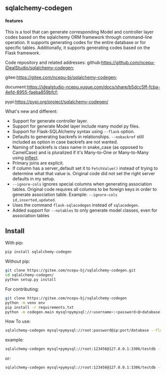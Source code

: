 ## sqlalchemy-codegen

#### features
This is a tool that can generate corresponding Model and controller layer codes based on the sqlalchemy ORM framework through command-line operation. It supports generating codes for the entire database or for specific tables. Additionally, it supports generating codes based on the Flask framework.

Code repository and related addresses: 
github:https://github.com/ncepu-iDealStudio/sqlalchemy-codegen;

gitee:https://gitee.com/ncepu-bj/sqlalchemy-codegen;

document:https://idealstudio-ncepu.yuque.com/docs/share/b5dcc5ff-fcba-4efd-8955-faeba859bfcf;

pypi:https://pypi.org/project/sqlalchemy-codegen/


What's new and different:
* Support for generate controller layer.
* Support for generate Model layer include many model py files.
* Support for Flask-SQLAlchemy syntax using `--flask` option.
* Defaults to generating backrefs in relationships. `--nobackref` still included as option in case backrefs are not wanted. 
* Naming of backrefs is class name in snake_case (as opposed to CamelCase) and is pluralized if it's Many-to-One or Many-to-Many using [inflect](https://pypi.python.org/pypi/inflect).
* Primary joins are explicit.
* If column has a server_default set it to `FetchValue()` instead of trying to determine what that value is. Original code did not set the right server defaults in my setup.
* `--ignore-cols` ignores special columns when generating association tables. Original code requires all columns to be foreign keys in order to generate association table. Example: `--ignore-cols id,inserted,updated`.
* Uses the command `flask-sqlacodegen` instead of `sqlacodegen`.
* Added support for `--notables` to only generate model classes, even for association tables

## Install

With pip:
```sh
pip install sqlalchemy-codegen
```

Without pip:
```sh
git clone https://gitee.com/ncepu-bj/sqlalchemy-codegen.git
cd sqlalchemy-codegen/
python setup.py install
```

For contributing:
```sh
git clone https://gitee.com/ncepu-bj/sqlalchemy-codegen
python -m venv env
pip install -r requirements.txt
python -m codegen.main mysql+pymysql://<username>:<password>@<database-ip>:<port>/<database-name> --flask --models_layer --controller_layer --outdir ddist[--tables <tablenames>] [--notables] 
```

How To use:
```sh
sqlalchemy-codegen mysql+pymysql://root:password@ip:port/database --flask --models_layer --controller_layer --outdir dist
```

example:
```sh
sqlalchemy-codegen mysql+pymysql://root:123456@127.0.0.1:3306/testdb --flask --models_layer --controller_layer --outdir dist
```
or:

```sh
sqlalchemy-codegen mysql+pymysql://root:123456@127.0.0.1:3306/testdb --models_layer --controller_layer --outdir dist
```